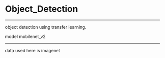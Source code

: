 # Object_Detection
*********************

object detection using transfer learning.

model mobilenet_v2
**********************

data used here is imagenet
